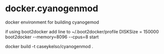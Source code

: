 # docker.cyanogenmod
docker environment for building cyanogemod

if using boot2docker add line to ~/.boot2docker/profile
DISKSize = 150000
boot2docker --memory=8096 --cpus=8 start

docker build -t caseykelso/cyanogenmod .

